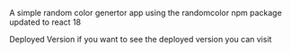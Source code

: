 A simple random color genertor app using the randomcolor npm package updated to react 18

Deployed Version
if you want to see the deployed version you can visit
